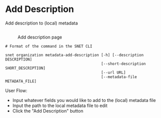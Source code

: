 # Add Description

Add description to (local) metadata

<figure><img src="../../../../../../public/assets/images/products/TUI/Screenshot 2024-08-16 at 8.32.41 PM.png" alt=""><figcaption><p>Add description page</p></figcaption></figure>

```
# Format of the command in the SNET CLI

snet organization metadata-add-description [-h] [--description DESCRIPTION]
                                           [--short-description SHORT_DESCRIPTION]
                                           [--url URL]
                                           [--metadata-file METADATA_FILE]
```

User Flow:

* Input whatever fields you would like to add to the (local) metadata file&#x20;
* Input the path to the local metadata file to edit
* Click the "Add Description" button
